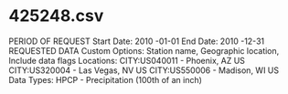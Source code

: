 # 425248.csv

PERIOD OF REQUEST
Start Date:	2010 -01-01
End Date:	2010 -12-31
REQUESTED DATA
Custom Options:	Station name, Geographic location, Include data flags
Locations:	CITY:US040011 - Phoenix, AZ US
CITY:US320004 - Las Vegas, NV US
CITY:US550006 - Madison, WI US
Data Types:	HPCP - Precipitation (100th of an inch)
